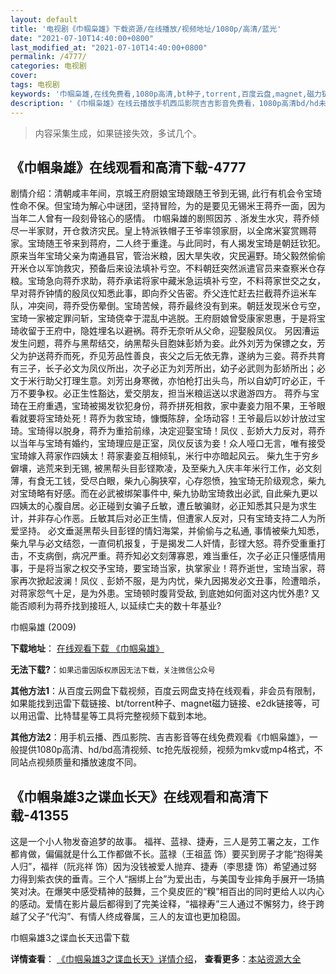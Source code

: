 ```yaml
---
layout: default
title: '电视剧《巾帼枭雄》下载资源/在线播放/视频地址/1080p/高清/蓝光'
date: "2021-07-10T14:40:00+0800"
last_modified_at: "2021-07-10T14:40:00+0800"
permalink: /4777/
categories: 电视剧
cover:
tags: 电视剧
keywords: '巾帼枭雄,在线免费看,1080p高清,bt种子,torrent,百度云盘,magnet,磁力链,迅雷下载资源'
description: '《巾帼枭雄》在线云播放手机西瓜影院吉吉影音免费看，1080p高清bd/hd未删减完整版和tc抢先枪版，mkv/mp4格式，附带bt/torrent种子、magnet/磁力链、百度云盘、网盘资源迅雷下载链接'
---
```


>内容采集生成，如果链接失效，多试几个。


## 《巾帼枭雄》在线观看和高清下载-4777

剧情介绍：清朝咸丰年间，京城王府厨娘宝琦跟随王爷到无锡, 此行有机会令宝琦性命不保。但宝琦为解心中谜团，坚持冒险，为的是要见无锡米王蒋乔一面，因为当年二人曾有一段刻骨铭心的感情。 巾帼枭雄的剧照因苏﹑浙发生水灾，蒋乔倾尽一半家财，开仓救济灾民。皇上特派铁帽子王爷率领家厨，以全席米宴赏赐蒋家。宝琦随王爷来到蒋府，二人终于重逢。与此同时，有人揭发宝琦是朝廷钦犯。原来当年宝琦父亲为南通县官，管治米粮，因大旱失收，灾民遍野。琦父毅然偷偷开米仓以军饷救灾，预备后来设法填补亏空。不料朝廷突然派遣官员来查察米仓存粮。宝琦急向蒋乔求助，蒋乔承诺将家中藏米急运填补亏空，不料蒋家世交之女，早对蒋乔钟情的殷凤仪知悉此事，即向乔父告密。乔父连忙赶去拦截蒋乔运米车队，冲突间，蒋乔受伤晕倒。宝琦苦候，蒋乔最终没有到来。朝廷发现米仓亏空，宝琦一家被定罪问斩，宝琦侥幸于混乱中逃脱。王府厨娘曾受康家恩惠，于是将宝琦收留于王府中，隐姓埋名以避祸。蒋乔无奈听从父命，迎娶殷凤仪。 另因漕运发生问题，蒋乔与黑帮结交，纳黑帮头目胞妹彭娇为妾。此外刘芳为保镖之女，芳父为护送蒋乔而死，乔见芳品性善良，丧父之后无依无靠，遂纳为三妾。蒋乔共育有三子，长子必文为凤仪所出，次子必正为刘芳所出，幼子必武则为彭娇所出；必文于米行助父打理生意。刘芳出身寒微，亦怕枪打出头鸟，所以自幼叮咛必正，千万不要争权。必正生性豁达，爱交朋友，担当米粮运送以求遨游四方。 蒋乔与宝琦在王府重遇，宝琦被揭发钦犯身份，蒋乔拼死相救，家中妻妾力阻不果，王爷眼看就要将宝琦处死！蒋乔为救宝琦，慷慨陈辞，全场动容！王爷最后以妙计放过宝琦。宝琦得以脱身，蒋乔为重拾前缘，决定迎娶宝琦！凤仪﹑彭娇大力反对，蒋乔以当年与宝琦有婚约，宝琦理应是正室，凤仪反该为妾！众人哑口无言，唯有接受宝琦嫁入蒋家作四姨太！蒋家妻妾互相倾轧，米行中亦暗起风云。 柴九生于穷乡僻壤，逃荒来到无锡, 被黑帮头目彭铿欺凌，及至柴九入庆丰年米行工作，必文刻薄，有食无工钱，受尽白眼，柴九心胸狭窄，心存怨愤，独宝琦无阶级观念，柴九对宝琦略有好感。而在必武被绑架事件中, 柴九协助宝琦救出必武, 自此柴九更以四姨太的心腹自居。必正碰到女骗子丘敏，遭丘敏骗财，必正知悉其只是为求生计，并非存心作恶。丘敏其后对必正生情，但遭家人反对，只有宝琦支持二人为所爱坚持。 必文垂涎黑帮头目彭铿的情妇海棠，并偷偷与之私通, 事情被柴九知悉，柴九早与必文结怨，一直伺机报复，于是揭发二人奸情，彭铿大怒。蒋乔受重重打击，不支病倒，病况严重。蒋乔知必文刻薄寡恩，难当重任，次子必正只懂感情用事，于是将当家之权交予宝琦，要宝琦当家，执掌家业！蒋乔逝世，宝琦当家，蒋家再次掀起波澜！凤仪﹑彭娇不服，是为内忧，柴九因揭发必文丑事，险遭暗杀，对蒋家怨气十足，是为外患。宝琦顿时腹背受敌, 到底她如何面对这内忧外患? 又能否顺利为蒋乔找到接班人, 以延续亡夫的数十年基业?


巾帼枭雄 (2009)

**下载地址**： [在线观看下载 《巾帼枭雄》](https://www.btbtdy.me/btdy/dy1035.html) 


**无法下载?**：`如果迅雷因版权原因无法下载，关注微信公众号 `

**其他方法1**：从百度云网盘下载视频，百度云网盘支持在线观看，非会员有限制，如果能找到迅雷下载链接、bt/torrent种子、magnet磁力链接、e2dk链接等，可以用迅雷、比特彗星等工具将完整视频下载到本地。

**其他方法2**：用手机云播、西瓜影院、吉吉影音等在线免费观看《巾帼枭雄》，一般提供1080p高清、hd/bd高清视频、tc抢先版视频，视频为mkv或mp4格式，不同站点视频质量和播放速度不同。


## 《巾帼枭雄3之谍血长天》在线观看和高清下载-41355

这是一个小人物发奋追梦的故事。 福祥、蓝禄、捷寿，三人是劳工署之友，工作都肯做，偏偏就是什么工作都做不长。蓝禄（王祖蓝 饰）要买到房子才能“抱得美人归”，福祥（阮兆祥 饰）因为没钱被爱人抛弃、捷寿（李思捷 饰）希望通过努力得到紫衣侠的垂青。三个人“捆绑上台”为爱出击，与美国专业摔角手展开一场搞笑对决。在爆笑中感受精神的鼓舞，三个臭皮匠的“糗”相百出的同时更给人以内心的感动。爱情在影片最后都得到了完美诠释，“福禄寿”三人通过不懈努力，终于跨越了父子“代沟”、有情人终成眷属，三人的友谊也更加稳固。


巾帼枭雄3之谍血长天迅雷下载

**详情查看**： [《巾帼枭雄3之谍血长天》详情介绍](/movie/41355/)， **查看更多**：[本站资源大全](/movie/t/all/)

